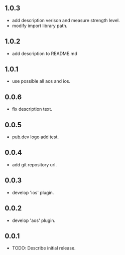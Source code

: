 ## 1.0.3
* add description verison and measure strength level.
* modify import library path.

## 1.0.2
* add description to README.md

## 1.0.1
* use possible all aos and ios.

## 0.0.6
* fix description text.

## 0.0.5
* pub.dev logo add test.

## 0.0.4
* add git repository url.

## 0.0.3
* develop 'ios' plugin.

## 0.0.2
* develop 'aos' plugin.

## 0.0.1

* TODO: Describe initial release.
